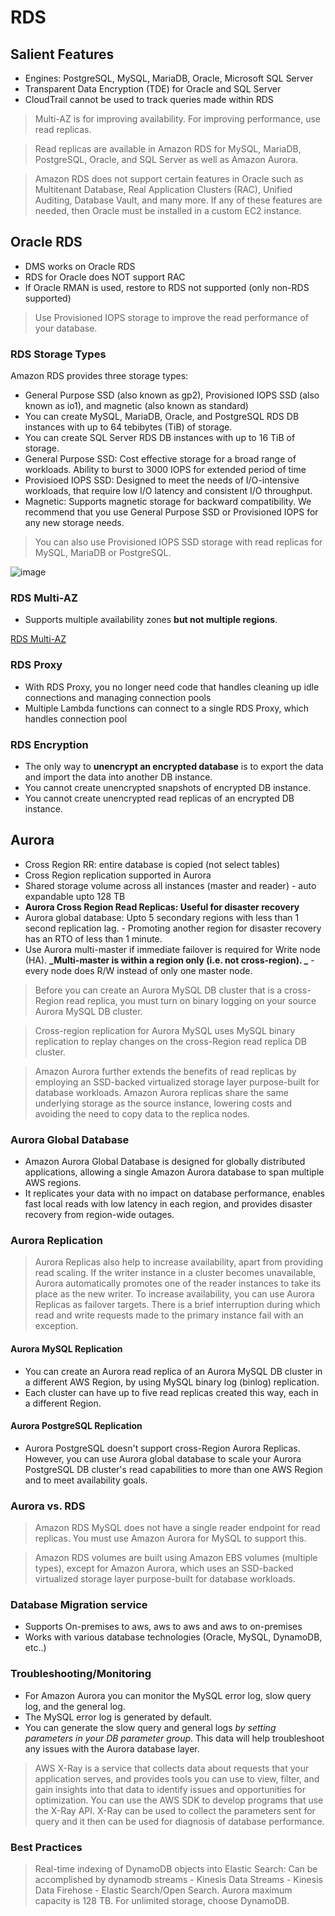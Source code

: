 # RDS

## Salient Features
-  Engines: PostgreSQL, MySQL, MariaDB, Oracle, Microsoft SQL Server
-  Transparent Data Encryption (TDE) for Oracle and SQL Server
-  CloudTrail cannot be used to track queries made within RDS

> Multi-AZ is for improving availability. For improving performance, use read replicas.

> Read replicas are available in Amazon RDS for MySQL, MariaDB, PostgreSQL, Oracle, and SQL Server as well as Amazon Aurora.

> Amazon RDS does not support certain features in Oracle such as Multitenant Database, Real Application Clusters (RAC), Unified Auditing, Database Vault, and many more. If any of these features are needed, then Oracle must be installed in a custom EC2 instance.

## Oracle RDS

- DMS works on Oracle RDS
- RDS for Oracle does NOT support RAC
- If Oracle RMAN is used, restore to RDS not supported (only non-RDS supported)

> Use Provisioned IOPS storage to improve the read performance of your database.

### RDS Storage Types

Amazon RDS provides three storage types:

- General Purpose SSD (also known as gp2), Provisioned IOPS SSD (also known as io1), and magnetic (also known as standard)
- You can create MySQL, MariaDB, Oracle, and PostgreSQL RDS DB instances with up to 64 tebibytes (TiB) of storage. 
- You can create SQL Server RDS DB instances with up to 16 TiB of storage. 
- General Purpose SSD: Cost effective storage for a broad range of workloads. Ability to burst to 3000 IOPS for extended period of time
- Provisioed IOPS SSD: Designed to meet the needs of I/O-intensive workloads, that require low I/O latency and consistent I/O throughput.
- Magnetic: Supports magnetic storage for backward compatibility. We recommend that you use General Purpose SSD or Provisioned IOPS for any new storage needs. 

> You can also use Provisioned IOPS SSD storage with read replicas for MySQL, MariaDB or PostgreSQL.

![image](https://user-images.githubusercontent.com/15995686/180932123-a3b54ddd-2642-421e-bb6b-71a2070a9476.png)

### RDS Multi-AZ

- Supports multiple availability zones **but not multiple regions**.

[RDS Multi-AZ](https://aws.amazon.com/rds/features/multi-az/)

### RDS Proxy

- With RDS Proxy, you no longer need code that handles cleaning up idle connections and managing connection pools
- Multiple Lambda functions can connect to a single RDS Proxy, which handles connection pool

### RDS Encryption

- The only way to **unencrypt an encrypted database** is to export the data and import the data into another DB instance. 
- You cannot create unencrypted snapshots of encrypted DB instance.
- You cannot create unencrypted read replicas of an encrypted DB instance.

## Aurora

- Cross Region RR: entire database is copied (not select tables)
- Cross Region replication supported in Aurora
- Shared storage volume across all instances (master and reader) - auto expandable upto 128 TB
- **Aurora Cross Region Read Replicas: Useful for disaster recovery**
- Aurora global database: Upto 5 secondary regions with less than 1 second replication lag.
        - Promoting another region for disaster recovery has an RTO of less than 1 minute.
- Use Aurora multi-master if immediate failover is required for Write node (HA). **_Multi-master is within a region only (i.e. not cross-region). _**
        - every node does R/W instead of only one master node.
        

> Before you can create an Aurora MySQL DB cluster that is a cross-Region read replica, 
>you must turn on binary logging on your source Aurora MySQL DB cluster. 

> Cross-region replication for Aurora MySQL uses MySQL binary replication to replay changes on the cross-Region read replica DB cluster.

> Amazon Aurora further extends the benefits of read replicas by employing an SSD-backed virtualized storage layer purpose-built for database workloads. Amazon Aurora replicas share the same underlying storage as the source instance, lowering costs and avoiding the need to copy data to the replica nodes.

### Aurora Global Database

- Amazon Aurora Global Database is designed for globally distributed applications, allowing a single Amazon Aurora database to span multiple AWS regions. 
- It replicates your data with no impact on database performance, enables fast local reads with low latency in each region, and provides disaster recovery from region-wide outages.

### Aurora Replication

> Aurora Replicas also help to increase availability, apart from providing read scaling. If the writer instance in a cluster becomes unavailable, Aurora automatically promotes one of the reader instances to take its place as the new writer.
> To increase availability, you can use Aurora Replicas as failover targets. There is a brief interruption during which read and write requests made to the primary instance fail with an exception.

#### Aurora MySQL Replication

- You can create an Aurora read replica of an Aurora MySQL DB cluster in a different AWS Region, by using MySQL binary log (binlog) replication.
- Each cluster can have up to five read replicas created this way, each in a different Region.

#### Aurora PostgreSQL Replication

- Aurora PostgreSQL doesn't support cross-Region Aurora Replicas. However, you can use Aurora global database to scale your Aurora PostgreSQL DB cluster's read capabilities to more than one AWS Region and to meet availability goals. 

### Aurora vs. RDS

> Amazon RDS MySQL does not have a single reader endpoint for read replicas. You must use Amazon Aurora for MySQL to support this.
        
> Amazon RDS volumes are built using Amazon EBS volumes (multiple types), except for Amazon Aurora, which uses an SSD-backed virtualized storage layer purpose-built for database workloads.

### Database Migration service
- Supports On-premises to aws, aws to aws and aws to on-premises
- Works with various database technologies (Oracle, MySQL, DynamoDB, etc..)

### Troubleshooting/Monitoring

- For Amazon Aurora you can monitor the MySQL error log, slow query log, and the general log.
- The MySQL error log is generated by default.
- You can generate the slow query and general logs _by setting parameters in your DB parameter group_. This data will help troubleshoot any issues with the Aurora database layer.

> AWS X-Ray is a service that collects data about requests that your application serves, and provides tools you can use to view, filter, and gain insights into that data to identify issues and opportunities for optimization. You can use the AWS SDK to develop programs that use the X-Ray API.
> X-Ray can be used to collect the parameters sent for query and it then can be used for diagnosis of database performance.

### Best Practices

> Real-time indexing of DynamoDB objects into Elastic Search: Can be accomplished by dynamodb streams - Kinesis Data Streams - Kinesis Data Firehose - Elastic Search/Open Search.
> Aurora maximum capacity is 128 TB. For unlimited storage, choose DynamoDB.
